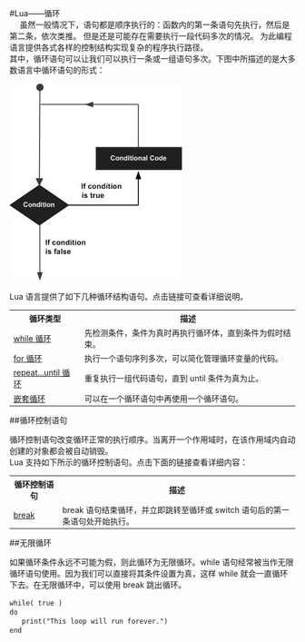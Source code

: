 #Lua——循环  
　
虽然一般情况下，语句都是顺序执行的：函数内的第一条语句先执行，然后是第二条，依次类推。  但是还是可能存在需要执行一段代码多次的情况。
为此编程语言提供各式各样的控制结构实现复杂的程序执行路径。  
其中，循环语句可以让我们可以执行一条或一组语句多次。下图中所描述的是大多数语言中循环语句的形式：  

![](images/loop.jpg)  

Lua 语言提供了如下几种循环结构语句。点击链接可查看详细说明。  
<table>
	<tr>
		<th>循环类型</th>
		<th>描述</th>
	</tr>
	<tr>
		<td><a href="while.md">while 循环</a></td>
		<td>先检测条件，条件为真时再执行循环体，直到条件为假时结束。</td>
	</tr>
	<tr>
		<td><a href="for.md">for 循环</a></td>
		<td>执行一个语句序列多次，可以简化管理循环变量的代码。</td>
	</tr>
		<tr>
		<td><a href="repeat-until.md">repeat...until 循环</a></td>
		<td>重复执行一组代码语句，直到 until 条件为真为止。</td>
	</tr>
	<tr>
		<td><a href="nested-loop.md">嵌套循环</a></td>
		<td>可以在一个循环语句中再使用一个循环语句。</td>
	</tr>	
</table>  

##循环控制语句  

循环控制语句改变循环正常的执行顺序。当离开一个作用域时，在该作用域内自动创建的对象都会被自动销毁。  
Lua 支持如下所示的循环控制语句。点击下面的链接查看详细内容：  
<table>
	<tr>
		<th>循环控制语句</th>
		<th>描述</th>
	</tr>
		<tr>
		<td><a href="break.md">break</a></td>
		<td>break 语句结束循环，并立即跳转至循环或 switch 语句后的第一条语句处开始执行。</td>
	</tr>	
</table>

##无限循环  

如果循环条件永远不可能为假，则此循环为无限循环。while 语句经常被当作无限循环语句使用。因为我们可以直接将其条件设置为真，这样 while 就会一直循环下去。在无限循环中，可以使用 break 跳出循环。  

```
while( true )
do
   print("This loop will run forever.")
end
```

